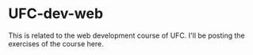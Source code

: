 # UFC-dev-web
  This is related to the web development course of UFC.
  I'll be posting the exercises of the course here.
